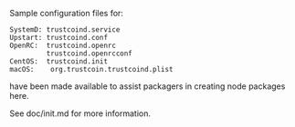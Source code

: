 Sample configuration files for:
```
SystemD: trustcoind.service
Upstart: trustcoind.conf
OpenRC:  trustcoind.openrc
         trustcoind.openrcconf
CentOS:  trustcoind.init
macOS:    org.trustcoin.trustcoind.plist
```
have been made available to assist packagers in creating node packages here.

See doc/init.md for more information.
